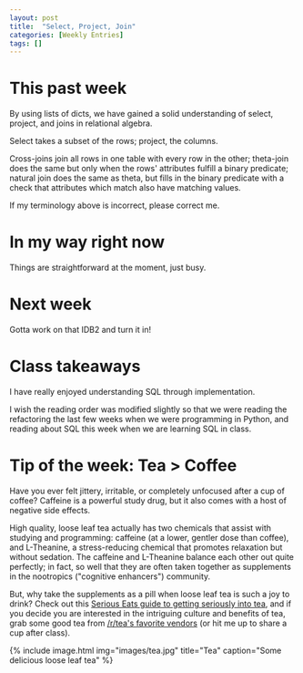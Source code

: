 ```yaml
---
layout: post
title:  "Select, Project, Join"
categories: [Weekly Entries]
tags: []
---
```


# This past week

By using lists of dicts, we have gained a solid understanding of select, project, and joins in relational algebra.

Select takes a subset of the rows; project, the columns.

Cross-joins join all rows in one table with every row in the other; theta-join does the same but only when the rows' attributes fulfill a binary predicate; natural join does the same as theta, but fills in the binary predicate with a check that attributes which match also have matching values.

If my terminology above is incorrect, please correct me.

# In my way right now

Things are straightforward at the moment, just busy.

# Next week

Gotta work on that IDB2 and turn it in!

# Class takeaways

I have really enjoyed understanding SQL through implementation.

I wish the reading order was modified slightly so that we were reading the refactoring the last few weeks when we were programming in Python, and reading about SQL this week when we are learning SQL in class.

# Tip of the week: Tea > Coffee

Have you ever felt jittery, irritable, or completely unfocused after a cup of coffee? Caffeine is a powerful study drug, but it also comes with a host of negative side effects.

High quality, loose leaf tea actually has two chemicals that assist with studying and programming: caffeine (at a lower, gentler dose than coffee), and L-Theanine, a stress-reducing chemical that promotes relaxation but without sedation. The caffeine and L-Theanine balance each other out quite perfectly; in fact, so well that they are often taken together as supplements in the nootropics ("cognitive enhancers") community.

But, why take the supplements as a pill when loose leaf tea is such a joy to drink? Check out this [Serious Eats guide to getting seriously into tea](https://www.seriouseats.com/2015/01/tea-for-everyone.html), and if you decide you are interested in the intriguing culture and benefits of tea, grab some good tea from [/r/tea's favorite vendors](https://www.reddit.com/r/tea/wiki/vendors/page_01) (or hit me up to share a cup after class).

{% include image.html img="images/tea.jpg" title="Tea" caption="Some delicious loose leaf tea" %}